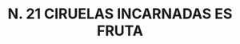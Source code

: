 ---
title: "N. 21 CIRUELAS INCARNADAS ES FRUTA"
plant-name: "N. 21"
plant-number: "021"
plant-img1: "/assets/img/plant021_verso.jpg"
plant-img2: "/assets/img/plant021.jpg"
plant-xml: "/assets/xml/plant021.xml"
plant-title: "N. 21 CIRUELAS INCARNADAS ES FRUTA"
plant-taxon-link: ""
plant-taxon-content: ""
layout: single-xml
---